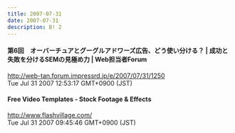 ```yaml
---
title: 2007-07-31
date: 2007-07-31
description: B! 2
---
```


#### 第6回　オーバーチュアとグーグルアドワーズ広告、どう使い分ける？ | 成功と失敗を分けるSEMの見極め力 | Web担当者Forum
http://web-tan.forum.impressrd.jp/e/2007/07/31/1250<br>
Tue Jul 31 2007 12:53:17 GMT+0900 (JST)<br>


#### Free Video Templates - Stock Footage & Effects
http://www.flashvillage.com/<br>
Tue Jul 31 2007 09:45:46 GMT+0900 (JST)<br>


